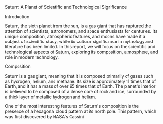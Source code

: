 
Saturn: A Planet of Scientific and Technological Significance

Introduction

Saturn, the sixth planet from the sun, is a gas giant that has captured the attention of scientists, astronomers, and space enthusiasts for centuries. Its unique composition, atmospheric features, and moons have made it a subject of scientific study, while its cultural significance in mythology and literature has been limited. In this report, we will focus on the scientific and technological aspects of Saturn, exploring its composition, atmosphere, and role in modern technology.

Composition

Saturn is a gas giant, meaning that it is composed primarily of gases such as hydrogen, helium, and methane. Its size is approximately 11 times that of Earth, and it has a mass of over 95 times that of Earth. The planet's interior is believed to be composed of a dense core of rock and ice, surrounded by a thick layer of metallic hydrogen and helium.

One of the most interesting features of Saturn's composition is the presence of a hexagonal cloud pattern at its north pole. This pattern, which was first discovered by NASA's Cassini